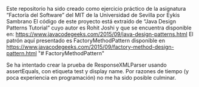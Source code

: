 Este repositorio ha sido creado como ejercicio práctico de la asignatura “Factoría del Software”
del MIT de la Universidad de Sevilla por Eykis Sambrano
El código de este proyecto está extraído de “Java Design Patterns Tutorial” cuyo autor es Rohit
Joshi y que se encuentra disponible en:
https://www.javacodegeeks.com/2015/09/java-design-patterns.html
El patrón aquí presentado es FactoryMethodPattern disponible en https://www.javacodegeeks.com/2015/09/factory-method-design-pattern.html
"# FactoryMethodPattern" 

Se ha intentado crear la prueba de ResponseXMLParser usando assertEquals, con etiqueta test y display name. Por razones de tiempo (y poca experiencia en programación) no me ha sido posible culminar. 